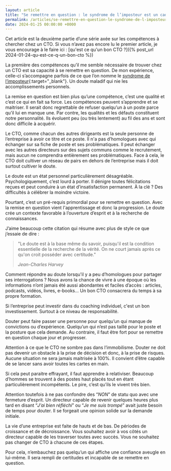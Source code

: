 ```yaml
---
layout: article
title: "Se remettre en question : le syndrome de l’imposteur est un cadeau"
permalink: /articles/se-remettre-en-question-le-syndrome-de-l-imposteur-est-un-cadeau
date: 2024-01-25 00:00:00 +0000
---
```


Cet article est la deuxième partie d’une série axée sur les compétences à chercher chez un CTO. Si vous n’avez pas encore lu le premier article, je vous encourage à le faire ici : [qu'est ce qu'un bon CTO ?]({% post_url 2024-01-24-qu-est-ce-q-un-bon-cto %})

La première des compétences qu’il me semble nécessaire de trouver chez un CTO est sa capacité à se remettre en question. De mon expérience, celle-ci s’accompagne parfois de ce que l’on nomme le [syndrome de l’imposteur](https://fr.wikipedia.org/wiki/Syndrome_de_l%27imposteur){:target="_blank"}. Un doute maladif qui nie les accomplissements personnels.

La remise en question est bien plus qu’une compétence, c’est une qualité et c’est ce qui en fait sa force. Les compétences peuvent s’apprendre et se maitriser. Il serait donc regrettable de refuser quelqu’un à un poste parce qu’il lui en manque une. Par contre, les qualités et les défauts constituent notre personnalité. Ils évoluent peu (ou très lentement) au fil des ans et sont donc difficile à acquérir.

Le CTO, comme chacun des autres dirigeants est la seule personne de l’entreprise à avoir ce titre et ce poste. Il n'a pas d’homologues avec qui échanger sur sa fiche de poste et ses problématiques. Il peut échanger avec les autres directeurs sur des sujets communs comme le recrutement, mais aucun ne comprendra entièrement ses problématiques. Face à cela, le CTO doit cultiver un réseau de pairs en dehors de l’entreprise mais il doit surtout cultiver le doute.

Le doute est un état personnel particulièrement désagréable. Psychologiquement, c’est lourd à porter. Il dénigre toutes félicitations reçues et peut conduire à un état d’insatisfaction permanent. À la clé ? Des difficultés à célébrer la moindre victoire.

Pourtant, c’est un pré-requis primordial pour se remettre en question. Avec la remise en question vient l'apprentissage et donc la progression. Le doute crée un contexte favorable à l’ouverture d’esprit et à la recherche de connaissances.

J’aime beaucoup cette citation qui résume avec plus de style ce que j’essaie de dire :

> "Le doute est à la base même du savoir, puisqu'il est la condition essentielle de la recherche de la vérité. On ne court jamais après ce qu'on croit posséder avec certitude."
>
> *Jean-Charles Harvey*

Comment répondre au doute lorsqu'il y a peu d’homologues pour partager ses interrogations ? Nous avons la chance de vivre à une époque où les informations n’ont jamais été aussi abondantes et faciles d’accès : articles, podcasts, vidéos, livres, e-books... Un bon CTO consacrera du temps à sa propre formation.

Si l’entreprise peut investir dans du coaching individuel, c'est un bon investissement. Surtout à ce niveau de responsabilité.

Douter peut faire passer une personne pour quelqu’un qui manque de convictions ou d’expérience. Quelqu’un qui n’est pas taillé pour le poste et la posture que cela demande. Au contraire, il faut être fort pour se remettre en question chaque jour et progresser.

Attention à ce que le CTO ne sombre pas dans l’immobilisme. Douter ne doit pas devenir un obstacle à la prise de décision et donc, à la prise de risques. Aucune situation ne sera jamais maitrisée à 100%. Il convient d’être capable de se lancer sans avoir toutes les cartes en main.

Si cela peut paraitre effrayant, il faut apprendre à relativiser. Beaucoup d’hommes se trouvent à des postes haut placés tout en étant particulièrement incompétents. Le pire, c’est qu’ils le vivent très bien.

Attention toutefois à ne pas confondre des “*NON*” de statu quo avec une fermeture d’esprit. Un directeur capable de revenir quelques heures plus tard en disant “*J’ai bien réfléchi*” ou “*Je me suis trompé*” avait juste besoin de temps pour douter. Il se forgeait une opinion solide sur la demande initiale.

La vie d’une entreprise est faite de hauts et de bas. De périodes de croissance et de décroissance. Vous souhaitez avoir à vos côtés un directeur capable de les traverser toutes avec succès. Vous ne souhaitez pas changer de CTO à chacune de ces étapes. 

Pour cela, n’embauchez pas quelqu’un qui affiche une confiance aveugle en lui-même. Il sera rempli de certitudes et incapable de se remettre en question.